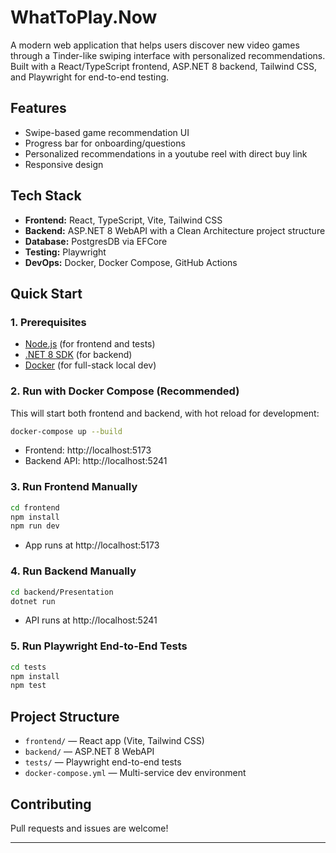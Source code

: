 # WhatToPlay.Now

A modern web application that helps users discover new video games through a Tinder-like swiping interface with personalized recommendations. Built with a React/TypeScript frontend, ASP.NET 8 backend, Tailwind CSS, and Playwright for end-to-end testing. 

## Features
- Swipe-based game recommendation UI
- Progress bar for onboarding/questions
- Personalized recommendations in a youtube reel with direct buy link
- Responsive design

## Tech Stack
- **Frontend:** React, TypeScript, Vite, Tailwind CSS
- **Backend:** ASP.NET 8 WebAPI with a Clean Architecture project structure
- **Database:** PostgresDB via EFCore
- **Testing:** Playwright
- **DevOps:** Docker, Docker Compose, GitHub Actions

## Quick Start

### 1. Prerequisites
- [Node.js](https://nodejs.org/) (for frontend and tests)
- [.NET 8 SDK](https://dotnet.microsoft.com/en-us/download/dotnet/8.0) (for backend)
- [Docker](https://www.docker.com/) (for full-stack local dev)

### 2. Run with Docker Compose (Recommended)

This will start both frontend and backend, with hot reload for development:

```sh
docker-compose up --build
```
- Frontend: http://localhost:5173
- Backend API: http://localhost:5241

### 3. Run Frontend Manually

```sh
cd frontend
npm install
npm run dev
```
- App runs at http://localhost:5173

### 4. Run Backend Manually

```sh
cd backend/Presentation
dotnet run
```
- API runs at http://localhost:5241

### 5. Run Playwright End-to-End Tests

```sh
cd tests
npm install
npm test
```

## Project Structure
- `frontend/` — React app (Vite, Tailwind CSS)
- `backend/` — ASP.NET 8 WebAPI
- `tests/` — Playwright end-to-end tests
- `docker-compose.yml` — Multi-service dev environment

## Contributing
Pull requests and issues are welcome!

---

